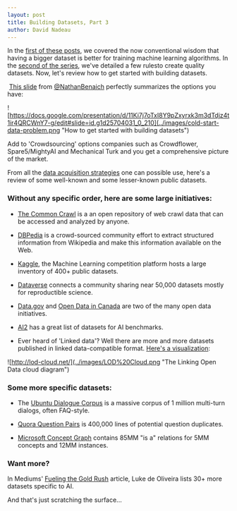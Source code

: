 ```yaml
---
layout: post
title: Building Datasets, Part 3 
author: David Nadeau
---
```


In the [first of these posts](http://blog.innodatalabs.com/building_datasets_part_1/), we covered the now conventional wisdom that having a bigger dataset is better for training machine learning algorithms. In the [second of the series](http://blog.innodatalabs.com/building_datasets_part_2/), we've detailed a few rulesto create quality datasets. Now, let's review how to get started with building datasets.

 [This slide](https://docs.google.com/presentation/d/11Ki7j7oTxI8Y9pZxyrxk3m3dTdjz4t1ir4QRCWnY7-g/edit#slide=id.g1d25704031_0_210) from [@NathanBenaich](https://twitter.com/NathanBenaich) perfectly summarizes the options you have: 

![https://docs.google.com/presentation/d/11Ki7j7oTxI8Y9pZxyrxk3m3dTdjz4t1ir4QRCWnY7-g/edit#slide=id.g1d25704031_0_210](../images/cold-start-data-problem.png "How to get started with building datasets")

Add to 'Crowdsourcing' options companies such as Crowdflower, Spare5/MightyAI and Mechanical Turk and you get a comprehensive picture of the market.

From all the [data acquisition strategies](https://medium.com/@muellerfreitag/10-data-acquisition-strategies-for-startups-47166580ee48#.rsab3pb64) one can possible use, here's a review of some well-known and some lesser-known public datasets. 

### Without any specific order, here are some large initiatives:

* [The Common Crawl](http://commoncrawl.org/) is a an open repository of web crawl data that can be accessed and analyzed by anyone.

* [DBPedia](http://wiki.dbpedia.org/services-resources/datasets/dbpedia-datasets) is a crowd-sourced community effort to extract structured information from Wikipedia and make this information available on the Web. 

* [Kaggle](https://www.kaggle.com/datasets), the Machine Learning competition platform hosts a large inventory of 400+ public datasets.

* [Dataverse](http://dataverse.org/) connects a community sharing near 50,000 datasets mostly for reproductible science.

* [Data.gov](https://www.data.gov/) and [Open Data in Canada](http://open.canada.ca/en/maps/open-data-canada) are two of the many open data initiatives.

* [AI2](http://allenai.org/data.html) has a great list of datasets for AI benchmarks.

* Ever heard of 'Linked data'? Well there are more and more datasets published in linked data-compatible format. [Here's a visualization](http://lod-cloud.net/):

![http://lod-cloud.net/](../images/LOD%20Cloud.png "The Linking Open Data cloud diagram")

### Some more specific datasets:

* The [Ubuntu Dialogue Corpus](https://github.com/rkadlec/ubuntu-ranking-dataset-creator) is a massive corpus of 1 million multi-turn dialogs, often FAQ-style.

* [Quora Question Pairs](https://data.quora.com/First-Quora-Dataset-Release-Question-Pairs) is 400,000 lines of potential question duplicates.

* [Microsoft Concept Graph](https://concept.research.microsoft.com/Home/Download) contains 85MM "is a" relations for 5MM concepts and 12MM instances. 

### Want more?

In Mediums' [Fueling the Gold Rush](https://medium.com/startup-grind/fueling-the-ai-gold-rush-7ae438505bc2#.8371yne65) article, Luke de Oliveira lists 30+ more datasets specific to AI.

And that's just scratching the surface...






